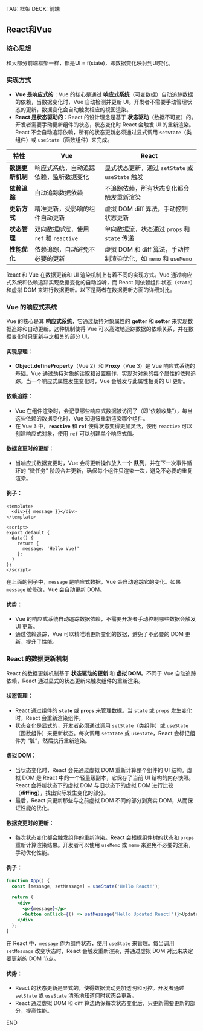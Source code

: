 TAG: 框架
DECK: 前端
## React和Vue

### 核心思想
和大部分前端框架一样，都是UI = f(state)，即数据变化映射到UI变化。

### 实现方式
- **Vue 是响应式的**：Vue 的核心是通过 **响应式系统**（可变数据）自动追踪数据的依赖，当数据变化时，Vue 自动检测并更新 UI。开发者不需要手动管理状态的更新，数据变化会自动触发相应的视图渲染。
- **React 是状态驱动的**：React 的设计理念是基于 **状态驱动**（数据不可变）的。开发者需要手动更新组件的状态，状态变化时 React 会触发 UI 的重新渲染。React 不会自动追踪依赖，所有的状态更新必须通过显式调用 `setState`（类组件）或 `useState`（函数组件）来完成。

| 特性         | Vue                          | React                                          |
| ---------- | ---------------------------- | ---------------------------------------------- |
| **数据更新机制** | 响应式系统，自动追踪依赖，监听数据变化          | 显式状态更新，通过 `setState` 或 `useState` 触发           |
| **依赖追踪**   | 自动追踪数据依赖                     | 不追踪依赖，所有状态变化都会触发重新渲染                           |
| **更新方式**   | 精准更新，受影响的组件自动更新              | 虚拟 DOM diff 算法，手动控制状态更新                        |
| **状态管理**   | 双向数据绑定，使用 `ref` 和 `reactive` | 单向数据流，状态通过 `props` 和 `state` 传递                |
| **性能优化**   | 依赖追踪，自动避免不必要的更新              | 虚拟 DOM 和 diff 算法，手动控制渲染优化，如 `memo` 和 `useMemo` |
React 和 Vue 在数据更新和 UI 渲染机制上有着不同的实现方式。Vue 通过响应式系统和依赖追踪实现数据变化的自动监听，而 React 则依赖组件状态（`state`）和虚拟 DOM 来进行数据更新。以下是两者在数据更新方面的详细对比。


### **Vue 的响应式系统**

Vue 的核心是其 **响应式系统**，它通过劫持对象属性的 **getter 和 setter** 来实现数据追踪和自动更新。这种机制使得 Vue 可以高效地追踪数据的依赖关系，并在数据变化时只更新与之相关的部分 UI。

#### 实现原理：
- **Object.defineProperty**（Vue 2）和 **Proxy**（Vue 3）是 Vue 响应式系统的基础。Vue 通过劫持对象的读取和设置操作，实现对对象的每个属性的依赖追踪。当一个响应式属性发生变化时，Vue 会触发与此属性相关的 UI 更新。

#### 依赖追踪：
- Vue 在组件渲染时，会记录哪些响应式数据被访问了（即“依赖收集”），每当这些依赖的数据变化时，Vue 知道该重新渲染哪个组件。
- 在 Vue 3 中，**`reactive`** 和 **`ref`** 使得状态变得更加灵活，使用 `reactive` 可以创建响应式对象，使用 `ref` 可以创建单个响应式值。

#### 数据变更时的更新：
- 当响应式数据变更时，Vue 会将更新操作放入一个 **队列**，并在下一次事件循环的 "微任务" 阶段合并更新，确保每个组件只渲染一次，避免不必要的重复渲染。

#### 例子：
```vue
<template>
  <div>{{ message }}</div>
</template>

<script>
export default {
  data() {
    return {
      message: 'Hello Vue!'
    };
  }
};
</script>
```

在上面的例子中，`message` 是响应式数据，Vue 会自动追踪它的变化。如果 `message` 被修改，Vue 会自动更新 DOM。

#### 优势：
- Vue 的响应式系统自动追踪数据依赖，不需要开发者手动控制哪些数据会触发 UI 更新。
- 通过依赖追踪，Vue 可以精准地更新变化的数据，避免了不必要的 DOM 更新，提升了性能。

### **React 的数据更新机制**

React 的数据更新机制基于 **状态驱动的更新** 和 **虚拟 DOM**。不同于 Vue 自动追踪依赖，React 通过显式的状态更新来触发组件的重新渲染。

#### 状态管理：
- React 通过组件的 **`state`** 或 **`props`** 来管理数据。当 `state` 或 `props` 发生变化时，React 会重新渲染组件。
- 状态变化是显式的，开发者必须通过调用 `setState`（类组件）或 `useState`（函数组件）来更新状态。每次调用 `setState` 或 `useState`，React 会标记组件为 “脏”，然后执行重新渲染。

#### 虚拟 DOM：
- 当状态变化时，React 会先通过虚拟 DOM 重新计算整个组件的 UI 结构。虚拟 DOM 是 React 中的一个轻量级副本，它保存了当前 UI 结构的内存快照。React 会将新状态下的虚拟 DOM 与旧状态下的虚拟 DOM 进行比较（**diffing**），找出实际发生变化的部分。
- 最后，React 只更新那些与之前虚拟 DOM 不同的部分到真实 DOM，从而保证性能的优化。

#### 数据变更时的更新：
- 每次状态变化都会触发组件的重新渲染。React 会根据组件树的状态和 `props` 重新计算渲染结果。开发者可以使用 `useMemo` 或 `memo` 来避免不必要的渲染，手动优化性能。

#### 例子：
```jsx
function App() {
  const [message, setMessage] = useState('Hello React!');

  return (
    <div>
      <p>{message}</p>
      <button onClick={() => setMessage('Hello Updated React!')}>Update</button>
    </div>
  );
}
```

在 React 中，`message` 作为组件状态，使用 `useState` 来管理。每当调用 `setMessage` 改变状态时，React 会触发重新渲染，并通过虚拟 DOM 对比来决定要更新的 DOM 节点。

#### 优势：
- React 的状态更新是显式的，使得数据流动更加透明和可控。开发者通过 `setState` 或 `useState` 清晰地知道何时状态会更新。
- React 通过虚拟 DOM 和 diff 算法确保每次状态变化后，只更新需要更新的部分，提高性能。


END
<!--ID: 1726243533986-->
